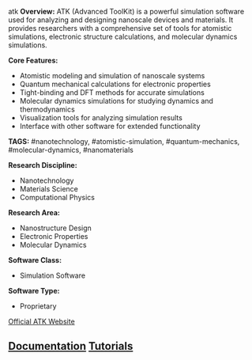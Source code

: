 atk
**Overview:**
ATK (Advanced ToolKit) is a powerful simulation software used for analyzing and designing nanoscale devices and materials. It provides researchers with a comprehensive set of tools for atomistic simulations, electronic structure calculations, and molecular dynamics simulations.

**Core Features:**
- Atomistic modeling and simulation of nanoscale systems
- Quantum mechanical calculations for electronic properties
- Tight-binding and DFT methods for accurate simulations
- Molecular dynamics simulations for studying dynamics and thermodynamics
- Visualization tools for analyzing simulation results
- Interface with other software for extended functionality

**TAGS:**
#nanotechnology, #atomistic-simulation, #quantum-mechanics, #molecular-dynamics, #nanomaterials

**Research Discipline:**
- Nanotechnology
- Materials Science
- Computational Physics

**Research Area:**
- Nanostructure Design
- Electronic Properties
- Molecular Dynamics

**Software Class:**
- Simulation Software

**Software Type:**
- Proprietary

[Official ATK Website](https://www.synopsys.com/silicon/atop/atop.html)

[Documentation](https://www.synopsys.com/cgi-bin/atop/atkguide.cgi?file=atk-releases.html)
[Tutorials](https://www.synopsys.com/silicon/at-atk.html)
--------------------------------------
